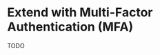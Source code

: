 # Extend with Multi-Factor Authentication (MFA)

TODO

<!--
http://www.passportjs.org/packages/passport-totp/
http://www.passportjs.org/packages/passport-2fa-totp/
-->
